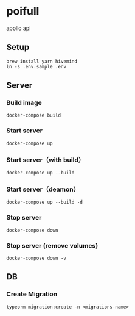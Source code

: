 # poifull

apollo api

## Setup

```
brew install yarn hivemind
ln -s .env.sample .env
```

## Server

### Build image

```
docker-compose build
```

### Start server

```
docker-compose up
```

### Start server（with build）

```
docker-compose up --build
```

### Start server（deamon）

```
docker-compose up --build -d
```

### Stop server

```
docker-compose down
```

### Stop server (remove volumes)

```
docker-compose down -v
```

## DB

### Create Migration

```
typeorm migration:create -n <migrations-name>
```
